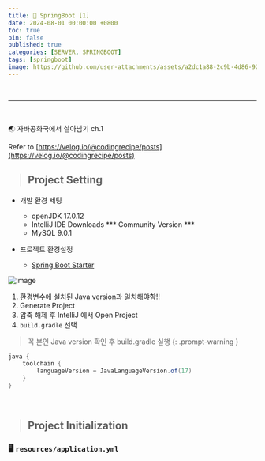 ```yaml
---
title: 🍃 SpringBoot [1]
date: 2024-08-01 00:00:00 +0800
toc: true
pin: false
published: true
categories: [SERVER, SPRINGBOOT]
tags: [springboot]
image: https://github.com/user-attachments/assets/a2dc1a88-2c9b-4d86-92da-1f37f30378f9
---
```


<br>

---

<br>

🌏 자바공화국에서 살아남기 ch.1

Refer to [https://velog.io/@codingrecipe/posts](https://velog.io/@codingrecipe/posts)


> ## Project Setting

- 개발 환경 세팅
  - openJDK 17.0.12
  - IntelliJ IDE Downloads *** Community Version ***
  - MySQL 9.0.1

- 프로젝트 환경설정
  - [Spring Boot Starter](https://start.spring.io/)

![image](https://github.com/user-attachments/assets/c17e8d11-99ed-4502-9640-6234019caadb)

1. 환경변수에 설치된 Java version과 일치해야함!!
2. Generate Project
3. 압축 해제 후 IntelliJ 에서 Open Project
4. `build.gradle` 선택

> 꼭 본인 Java version 확인 후 build.gradle 실행
{: .prompt-warning }

```gradle
java {
	toolchain {
		languageVersion = JavaLanguageVersion.of(17)
	}
}
```

<br>

> ## Project Initialization

### 🖥️ `resources/application.yml`

```yaml

```